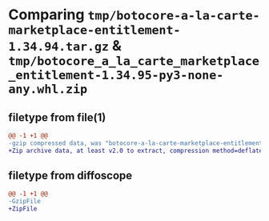 # Comparing `tmp/botocore-a-la-carte-marketplace-entitlement-1.34.94.tar.gz` & `tmp/botocore_a_la_carte_marketplace_entitlement-1.34.95-py3-none-any.whl.zip`

## filetype from file(1)

```diff
@@ -1 +1 @@
-gzip compressed data, was "botocore-a-la-carte-marketplace-entitlement-1.34.94.tar", last modified: Tue Apr 30 01:01:36 2024, max compression
+Zip archive data, at least v2.0 to extract, compression method=deflate
```

## filetype from diffoscope

```diff
@@ -1 +1 @@
-GzipFile
+ZipFile
```

